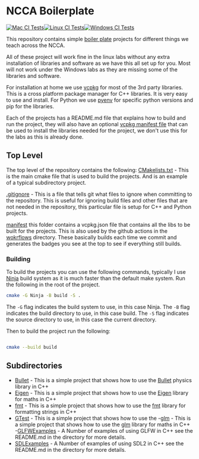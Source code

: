# NCCA Boilerplate


[![Mac CI Tests](https://github.com/NCCA/NCCABoilerplate/actions/workflows/mac.yml/badge.svg)](https://github.com/NCCA/NCCABoilerplate/actions/workflows/mac.yml)[![Linux  CI Tests](https://github.com/NCCA/NCCABoilerplate/actions/workflows/linux.yml/badge.svg)](https://github.com/NCCA/NCCABoilerplate/actions/workflows/linux.yml)[![Windows CI Tests](https://github.com/NCCA/NCCABoilerplate/actions/workflows/windows.yml/badge.svg)](https://github.com/NCCA/NCCABoilerplate/actions/workflows/windows.yml)

This repository contains simple [boiler plate](https://en.wikipedia.org/wiki/Boilerplate_code) projects for different things we teach across the NCCA. 

All of these project will work fine in the linux labs without any extra installation of libraries and software as we have this all set up for you. Most will not work under the Windows labs as they are missing some of the libraries and software.

For installation at home we use [vcpkg](https://vcpkg.io/en/) for most of the 3rd party libraries. This is a cross platform package manager for C++ libraries. It is very easy to use and install. For Python we use [pyenv](https://github.com/pyenv/pyenv) for specific python versions and pip for the libraries. 

Each of the projects has a README.md file that explains how to build and run the project, they will also have an optional [vcpkg manifest file](https://vcpkg.readthedocs.io/en/latest/users/manifests/) that can be used to install the libraries needed for the project, we don't use this for the labs as this is already done. 

## Top Level

The top level of the repository contains the following:
[CMakelists.txt](CMakeLists.txt) - This is the main cmake file that is used to build the projects. And is an example of a typical subdirectory project.

[.gitignore](.gitignore) - This is a file that tells git what files to ignore when committing to the repository. This is useful for ignoring build files and other files that are not needed in the repository, this particular file is setup for C++ and Python projects.

[manifest](./manifest/) this folder contains a vcpkg.json file that contains all the libs to be built for the projects. This is also used by the github actions in the [wokrflows](.github/workflows) directory. These basically builds each time we commit and generates the badges you see at the top to see if everything still builds.

### Building

To build the projects you can use the following commands, typically I use [Ninja](https://ninja-build.org/) build system as it is much faster than the default make system.  Run the following in the root of the project.

```bash
cmake -G Ninja -B build -S .
```

The ```-G``` flag indicates the build system to use, in this case Ninja. The ```-B``` flag indicates the build directory to use, in this case build. The ```-S``` flag indicates the source directory to use, in this case the current directory.

Then to build the project run the following:

```bash

cmake --build build
```


## Subdirectories
- [Bullet](./Bullet/) - This is a simple project that shows how to use the [Bullet](https://pybullet.org/wordpress/) physics library in C++
- [Eigen](./Eigen/) - This is a simple project that shows how to use the [Eigen](https://eigen.tuxfamily.org/index.php?title=Main_Page) library for maths in C++
- [fmt](./fmt/) - This is a simple project that shows how to use the [fmt](https://fmt.dev/latest/index.html) library for formatting strings in C++
- [GTest](./GTest/) - This is a simple project that shows how to use the 
-[glm](./glm) - This is a simple project that shows how to use the [glm](https://glm.g-truc.net/0.9.9/index.html) library for maths in C++
-[GLFWExamples](./GLFWExamples/) - A Number of examples of using GLFW in C++ see the README.md in the directory for more details.
- [SDLExamples](./SDLExamples/) - A Number of examples of using SDL2 in C++ see the README.md in the directory for more details.